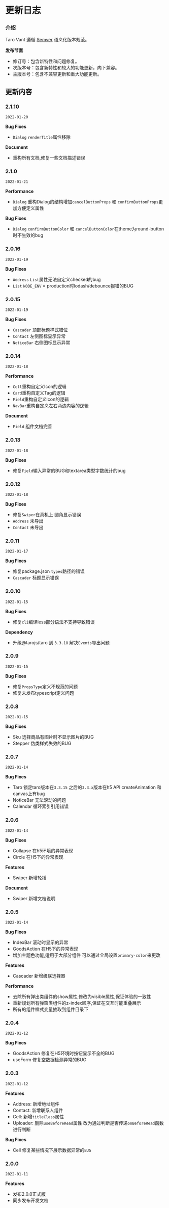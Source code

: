 # 更新日志

### 介绍

Taro Vant 遵循 [Semver](https://semver.org/lang/zh-CN/) 语义化版本规范。

**发布节奏**

- 修订号：包含新特性和问题修复。
- 次版本号：包含新特性和较大的功能更新，向下兼容。
- 主版本号：包含不兼容更新和重大功能更新。

## 更新内容

### 2.1.10

`2022-01-20`


**Bug Fixes**
- `Dialog` `renderTitle`属性移除

**Document**
- 重构所有文档,修复一些文档描述错误

### 2.1.0

`2022-01-21`


**Performance**
- `Dialog` 重构Dialog的结构增加`cancelButtonProps` 和 `confirmButtonProps`更加方便定义属性

**Bug Fixes**
- `Dialog` `confirmButtonColor` 和 `cancelButtonColor`在theme为round-button时不生效的bug

### 2.0.16

`2022-01-19`


**Bug Fixes**
- `Address` `List`属性无法自定义checked的bug 
- `List` `NODE_ENV` = production时lodash/debounce报错的BUG

### 2.0.15

`2022-01-19`


**Bug Fixes**
- `Cascader` 顶部标题样式错位
- `Contact` 左侧图标显示异常
- `NoticeBar` 右侧图标显示异常


### 2.0.14

`2022-01-18`


**Performance**
- `Cell`重构自定义Icon的逻辑
- `Card`重构自定义Tag的逻辑
- `Field`重构自定义Icon的逻辑
- `NavBar`重构自定义左右两边内容的逻辑

**Document**
- `Field` 组件文档完善

### 2.0.13

`2022-01-18`


**Bug Fixes**
- 修复`Field`输入异常的BUG和textarea类型字数统计的bug


### 2.0.12

`2022-01-18`


**Bug Fixes**
- 修复`Swiper`在真机上 圆角显示错误
- `Address` 未导出
- `Contact` 未导出


### 2.0.11

`2022-01-17`


**Bug Fixes**
- 修复package.json `types`路径的错误
- `Cascader` 标题显示错误

### 2.0.10

`2022-01-15`


**Bug Fixes**
- 修复`cli`编译less部分语法不支持导致错误

**Dependency**
- 升级@tarojs/taro 到 `3.3.18` 解决`Events`导出问题

### 2.0.9

`2022-01-15`


**Bug Fixes**
- 修复`PropsType`定义不规范的问题
- 修复未发布typescript定义问题

### 2.0.8

`2022-01-15`


**Bug Fixes**
- Sku 选择商品有图片时不显示图片的BUG
- Stepper 伪类样式失效的BUG

### 2.0.7

`2022-01-14`


**Bug Fixes**
- Taro 锁定taro版本在`3.3.15` 之后的`3.3.x`版本在h5 API createAnimation 和 canvas上有bug
- NoticeBar 无法滚动的问题
- Calendar 循环索引引用错误

### 2.0.6

`2022-01-14`


**Bug Fixes**
- Collapse 在h5环境的异常表现
- Circle 在H5下的异常表现

**Features**
- Swiper 新增轮播

**Document**
- Swiper 新增文档说明

### 2.0.5

`2022-01-14`


**Bug Fixes**
- IndexBar 滚动时显示的异常
- GoodsAction 在H5下的异常表现
- 增加主题色功能,适用于大部分组件 可以通过全局设置`primary-color`来更改

**Features**
- Cascader 新增级联选择器

**Performance**
- 去除所有弹出类组件的show属性,修改为visible属性,保证体验的一致性
- 重新规划所有弹窗类组件的z-index顺序,保证在交互时能重叠展示
- 所有的组件样式变量抽取到组件目录下


### 2.0.4

`2022-01-12`


**Bug Fixes**
- GoodsAction 修复在H5环境时按钮显示不全的BUG
- useForm 修复空数据检测异常的BUG

### 2.0.3

`2022-01-12`

**Features**

- Address: 新增地址组件
- Contact: 新增联系人组件
- Cell: 新增`titleClass`属性
- Uploader: 删除`useBeforeRead`属性 改为通过判断是否传递`onBeforeRead`函数进行判断

**Bug Fixes**
- Cell 修复某些情况下展示数据异常的`BUG`

### 2.0.0

`2022-01-11`

**Features**

- 发布2.0.0正式版
- 同步发布开发文档
